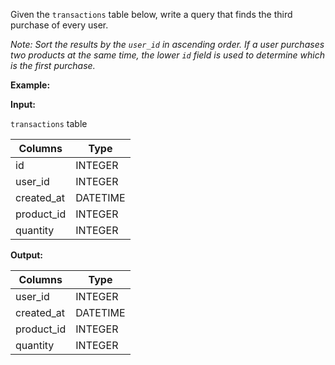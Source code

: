 ﻿
Given the  `transactions`  table below, write a query that finds the third purchase of every user.

_Note: Sort the results by the  `user_id`  in ascending order. If a user purchases two products at the same time, the lower  `id`  field is used to determine which is the first purchase._

**Example:**

**Input:**

`transactions`  table


|  Columns   |   Type   |
|------------|----------|
| id         | INTEGER  |
| user_id    | INTEGER  |
| created_at | DATETIME |
| product_id | INTEGER  |
| quantity   | INTEGER  |



**Output:**


|  Columns   |   Type   |
|------------|----------|
| user_id    | INTEGER  |
| created_at | DATETIME |
| product_id | INTEGER  |
| quantity   | INTEGER  |




